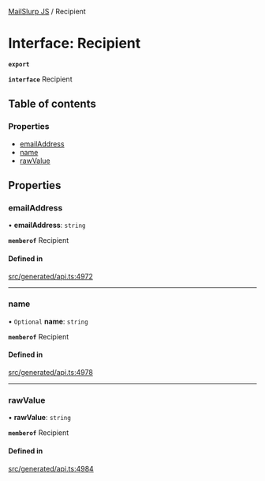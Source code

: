 [MailSlurp JS](../README.md) / Recipient

# Interface: Recipient

**`export`**

**`interface`** Recipient

## Table of contents

### Properties

- [emailAddress](Recipient.md#emailaddress)
- [name](Recipient.md#name)
- [rawValue](Recipient.md#rawvalue)

## Properties

### emailAddress

• **emailAddress**: `string`

**`memberof`** Recipient

#### Defined in

[src/generated/api.ts:4972](https://github.com/mailslurp/mailslurp-client/blob/8c02983/src/generated/api.ts#L4972)

___

### name

• `Optional` **name**: `string`

**`memberof`** Recipient

#### Defined in

[src/generated/api.ts:4978](https://github.com/mailslurp/mailslurp-client/blob/8c02983/src/generated/api.ts#L4978)

___

### rawValue

• **rawValue**: `string`

**`memberof`** Recipient

#### Defined in

[src/generated/api.ts:4984](https://github.com/mailslurp/mailslurp-client/blob/8c02983/src/generated/api.ts#L4984)
